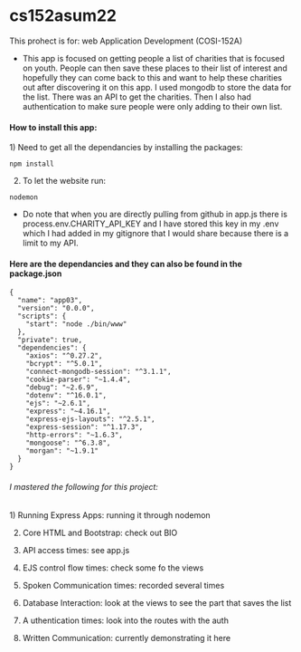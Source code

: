 # cs152asum22

This prohect is for: web Application Development (COSI-152A)

- This app is focused on getting people a list of charities that is focused on youth. People can then save these places to their list of interest and hopefully they can come back to this and want to help these charities out after discovering it on this app. I used mongodb to store the data for the list. There was an API to get the charities. Then I also had authentication to make sure people were only adding to their own list.


<h4> How to install this app: </h4>
1) Need to get all the dependancies by installing the packages: 

```
npm install
```

2) To let the website run: 
```
nodemon
```


* Do note that when you are directly pulling from github in app.js there is process.env.CHARITY_API_KEY and I have stored this key in my .env which I had added in my gitignore that I would share because there is a limit to my API. 


<h4> Here are the dependancies and they can also be found in the package.json  </h4> 

```
{
  "name": "app03",
  "version": "0.0.0",
  "scripts": {
    "start": "node ./bin/www"
  },
  "private": true,
  "dependencies": {
    "axios": "^0.27.2",
    "bcrypt": "^5.0.1",
    "connect-mongodb-session": "^3.1.1",
    "cookie-parser": "~1.4.4",
    "debug": "~2.6.9",
    "dotenv": "^16.0.1",
    "ejs": "~2.6.1",
    "express": "~4.16.1",
    "express-ejs-layouts": "^2.5.1",
    "express-session": "^1.17.3",
    "http-errors": "~1.6.3",
    "mongoose": "^6.3.8",
    "morgan": "~1.9.1"
  }
}
```


<h6> I mastered the following for this project: </h6>
1) Running Express Apps: running it through nodemon


2) Core HTML and Bootstrap: check out BIO


3) API access times: see app.js


4) EJS control flow times: check some fo the views


5) Spoken Communication times: recorded several times


6) Database Interaction: look at the views to see the part that saves the list


7) A uthentication times: look into the routes with the auth

8) Written Communication: currently demonstrating it here
